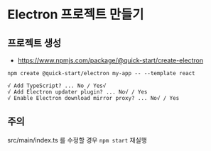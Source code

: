 # Electron 프로젝트 만들기

## 프로젝트 생성
- https://www.npmjs.com/package/@quick-start/create-electron

```shell
npm create @quick-start/electron my-app -- --template react
```

```
√ Add TypeScript? ... No / Yes√
√ Add Electron updater plugin? ... No√ / Yes
√ Enable Electron download mirror proxy? ... No√ / Yes
```

## 주의
src/main/index.ts 를 수정할 경우 `npm start` 재실행
